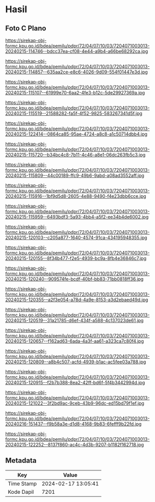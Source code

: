 # Hasil

## Foto C Plano

https://sirekap-obj-formc.kpu.go.id/bdea/pemilu/pdpr/72/04/07/10/03/7204071003013-20240215-114746--bdcc37ea-cf08-4e44-a9b4-a66be68292ca.jpg

https://sirekap-obj-formc.kpu.go.id/bdea/pemilu/pdpr/72/04/07/10/03/7204071003013-20240215-114857--635aa2ce-e8c6-4026-9d09-554f01447e3d.jpg

https://sirekap-obj-formc.kpu.go.id/bdea/pemilu/pdpr/72/04/07/10/03/7204071003013-20240215-115107--61999e70-6aa2-4fe3-b12c-5de29927369a.jpg

https://sirekap-obj-formc.kpu.go.id/bdea/pemilu/pdpr/72/04/07/10/03/7204071003013-20240215-115519--21588282-fa5f-4f52-9825-583267341d5f.jpg

https://sirekap-obj-formc.kpu.go.id/bdea/pemilu/pdpr/72/04/07/10/03/7204071003013-20240215-122414--0864ca85-95ae-4724-a8c8-a1c50714dbb4.jpg

https://sirekap-obj-formc.kpu.go.id/bdea/pemilu/pdpr/72/04/07/10/03/7204071003013-20240215-115720--b34bc4c8-7b11-4c46-a8e1-06dc263fb5c3.jpg

https://sirekap-obj-formc.kpu.go.id/bdea/pemilu/pdpr/72/04/07/10/03/7204071003013-20240215-115809--44c00189-ffc9-49b6-9abd-a08ad3552aff.jpg

https://sirekap-obj-formc.kpu.go.id/bdea/pemilu/pdpr/72/04/07/10/03/7204071003013-20240215-115916--1bf9d5d8-2605-4e88-9490-f4e23dbb6cce.jpg

https://sirekap-obj-formc.kpu.go.id/bdea/pemilu/pdpr/72/04/07/10/03/7204071003013-20240215-115959--6493bdf3-5a93-4bb4-a5f2-ee34b4de6002.jpg

https://sirekap-obj-formc.kpu.go.id/bdea/pemilu/pdpr/72/04/07/10/03/7204071003013-20240215-120103--c205a877-1640-4574-91ca-434195948355.jpg

https://sirekap-obj-formc.kpu.go.id/bdea/pemilu/pdpr/72/04/07/10/03/7204071003013-20240215-120155--8f34b477-f2e5-4939-bc9a-8fb4e36846c7.jpg

https://sirekap-obj-formc.kpu.go.id/bdea/pemilu/pdpr/72/04/07/10/03/7204071003013-20240215-120240--909574fe-bcdf-40bf-bb83-71bb0818ff36.jpg

https://sirekap-obj-formc.kpu.go.id/bdea/pemilu/pdpr/72/04/07/10/03/7204071003013-20240215-120355--a2f3e054-a78d-4a9e-8153-a3d2ebaed49d.jpg

https://sirekap-obj-formc.kpu.go.id/bdea/pemilu/pdpr/72/04/07/10/03/7204071003013-20240215-120519--31a21785-d6ef-434f-a588-4c137023de61.jpg

https://sirekap-obj-formc.kpu.go.id/bdea/pemilu/pdpr/72/04/07/10/03/7204071003013-20240215-120657--f162ad63-6ada-4a3f-aa61-a323ca7c80f4.jpg

https://sirekap-obj-formc.kpu.go.id/bdea/pemilu/pdpr/72/04/07/10/03/7204071003013-20240215-120809--a8b4c507-acfd-4939-b1ac-ac5fee03a788.jpg

https://sirekap-obj-formc.kpu.go.id/bdea/pemilu/pdpr/72/04/07/10/03/7204071003013-20240215-120915--f2b7b388-8ea2-42ff-bd6f-5f4b3442994d.jpg

https://sirekap-obj-formc.kpu.go.id/bdea/pemilu/pdpr/72/04/07/10/03/7204071003013-20240215-121022--3f2bd9ac-9ceb-43b9-96dc-ed15bd79f1ef.jpg

https://sirekap-obj-formc.kpu.go.id/bdea/pemilu/pdpr/72/04/07/10/03/7204071003013-20240216-151437--f9b58a3e-d1d8-4168-9b83-6fefff9b22fd.jpg

https://sirekap-obj-formc.kpu.go.id/bdea/pemilu/pdpr/72/04/07/10/03/7204071003013-20240215-122252--8137f860-ac4c-4d3b-9207-b1182f162718.jpg


## Metadata

| Key        | Value               |
| ---------- | ------------------- |
| Time Stamp | 2024-02-17 13:05:41 |
| Kode Dapil | 7201                |



